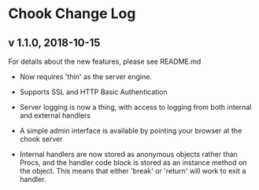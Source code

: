 # Chook Change Log

## v 1.1.0,  2018-10-15

For details about the new features, please see README.md

- Now requires 'thin' as the server engine.


- Supports SSL and HTTP Basic Authentication


- Server logging is now a thing, with access to logging from both internal and external handlers


- A simple admin interface is available by pointing your browser at the chook server


- Internal handlers are now stored as anonymous objects rather than Procs, and the handler code block
  is stored as an instance method on the object. This means that either 'break' or 'return' will work
  to exit a handler.
